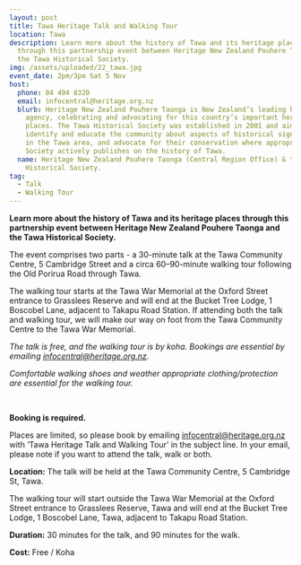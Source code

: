 ```yaml
---
layout: post
title: Tawa Heritage Talk and Walking Tour
location: Tawa
description: Learn more about the history of Tawa and its heritage places
  through this partnership event between Heritage New Zealand Pouhere Taonga and
  the Tawa Historical Society.
img: /assets/uploaded/22_tawa.jpg
event_date: 2pm/3pm Sat 5 Nov
host:
  phone: 04 494 8320
  email: infocentral@heritage.org.nz
  blurb: Heritage New Zealand Pouhere Taonga is New Zealand’s leading heritage
    agency, celebrating and advocating for this country’s important heritage
    places. The Tawa Historical Society was established in 2001 and aims to
    identify and educate the community about aspects of historical significance
    in the Tawa area, and advocate for their conservation where appropriate. The
    Society actively publishes on the history of Tawa.
  name: Heritage New Zealand Pouhere Taonga (Central Region Office) & the Tawa
    Historical Society.
tag:
  - Talk
  - Walking Tour
---
```

**Learn more about the history of Tawa and its heritage places through this partnership event between Heritage New Zealand Pouhere Taonga and the Tawa Historical Society.**

The event comprises two parts - a 30-minute talk at the Tawa Community Centre, 5 Cambridge Street and a circa 60–90-minute walking tour following the Old Porirua Road through Tawa.

The walking tour starts at the Tawa War Memorial at the Oxford Street entrance to Grasslees Reserve and will end at the Bucket Tree Lodge, 1 Boscobel Lane, adjacent to Takapu Road Station. If attending both the talk and walking tour, we will make our way on foot from the Tawa Community Centre to the Tawa War Memorial.

*The talk is free, and the walking tour is by koha. Bookings are essential by emailing [infocentral@heritage.org.nz](mailto:infocentral@heritage.org.nz).*

*Comfortable walking shoes and weather appropriate clothing/protection are essential for the walking tour.*

<br>

**Booking is required.**

Places are limited, so please book by emailing [infocentral@heritage.org.nz](mailto:infocentral@heritage.org.nz) with ‘Tawa Heritage Talk and Walking Tour’ in the subject line. In your email, please note if you want to attend the talk, walk or both.

**Location:** The talk will be held at the Tawa Community Centre, 5 Cambridge St, Tawa.

The walking tour will start outside the Tawa War Memorial at the Oxford Street entrance to Grasslees Reserve, Tawa and will end at the Bucket Tree Lodge, 1 Boscobel Lane, Tawa, adjacent to Takapu Road Station.

**Duration:** 30 minutes for the talk, and 90 minutes for the walk.

**Cost:** Free / Koha